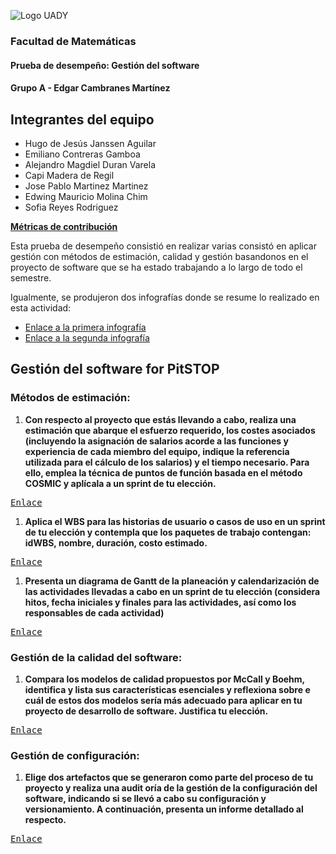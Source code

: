 ![Logo UADY](https://atsuro0.s-ul.eu/ujDIZudB)

### Facultad de Matemáticas
#### Prueba de desempeño: Gestión del software
#### Grupo A - Edgar Cambranes Martínez

## Integrantes del equipo
 - Hugo de Jesús Janssen Aguilar
 - Emiliano Contreras Gamboa
 - Alejandro Magdiel Duran Varela
 - Capi Madera de Regil
 - Jose Pablo Martinez Martinez
 - Edwing Mauricio Molina Chim
 - Sofia Reyes Rodriguez

[**Métricas de contribución**]()
 
Esta  prueba de desempeño consistió en realizar varias consistó en aplicar gestión con métodos de estimación, calidad y gestión basandonos en el proyecto de software que se ha estado trabajando a lo largo de todo el semestre.

Igualmente, se produjeron dos infografías donde se resume lo realizado en esta actividad:

- [Enlace a la primera infografía]()
- [Enlace a la segunda infografía]()

## Gestión del software for PitSTOP

### Métodos de estimación: 
1. **Con respecto al proyecto que estás llevando a cabo, realiza una estimación que abarque el esfuerzo requerido, los costes asociados (incluyendo la asignación de salarios acorde a las funciones y experiencia de cada miembro del equipo, indique la referencia utilizada para el cálculo de los salarios) y el tiempo necesario. Para ello, emplea la técnica de puntos de función basada en el método COSMIC y aplícala a un sprint de tu elección.**

<kbd>[Enlace]()</kbd>

1. **Aplica el WBS para las historias de usuario o casos de uso en un sprint de tu elección y contempla que los paquetes de trabajo contengan: idWBS, nombre, duración, costo estimado.**

<kbd>[Enlace]()</kbd>

1. **Presenta un diagrama de Gantt de la planeación y calendarización de las actividades llevadas a cabo en un sprint de tu elección (considera hitos, fecha iniciales y finales para las actividades, así como los responsables de cada actividad)**


<kbd>[Enlace]()</kbd>

### Gestión de la calidad del software:
1. **Compara los modelos de calidad propuestos por McCall y Boehm, identifica y lista sus características esenciales y reflexiona sobre e cuál de estos dos modelos sería más adecuado para aplicar en tu proyecto de desarrollo de software. Justifica tu elección.**


<kbd>[Enlace]()</kbd>

### Gestión de configuración:

1. **Elige dos artefactos que se generaron como parte del proceso de tu proyecto y realiza una audit oría de la gestión de la configuración del software, indicando si se llevó a cabo su configuración y versionamiento. A continuación, presenta un informe detallado al respecto.**


<kbd>[Enlace]()</kbd>
